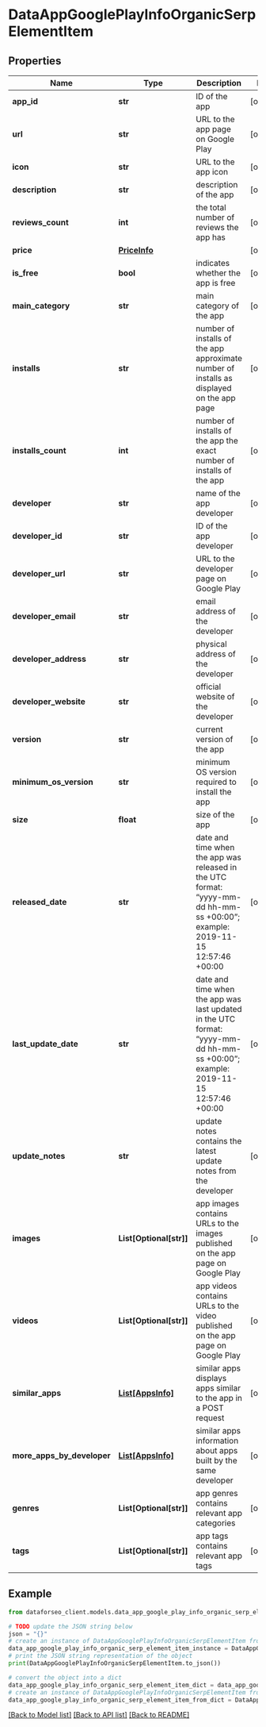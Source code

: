 # DataAppGooglePlayInfoOrganicSerpElementItem


## Properties

Name | Type | Description | Notes
------------ | ------------- | ------------- | -------------
**app_id** | **str** | ID of the app | [optional] 
**url** | **str** | URL to the app page on Google Play | [optional] 
**icon** | **str** | URL to the app icon | [optional] 
**description** | **str** | description of the app | [optional] 
**reviews_count** | **int** | the total number of reviews the app has | [optional] 
**price** | [**PriceInfo**](PriceInfo.md) |  | [optional] 
**is_free** | **bool** | indicates whether the app is free | [optional] 
**main_category** | **str** | main category of the app | [optional] 
**installs** | **str** | number of installs of the app approximate number of installs as displayed on the app page | [optional] 
**installs_count** | **int** | number of installs of the app the exact number of installs of the app | [optional] 
**developer** | **str** | name of the app developer | [optional] 
**developer_id** | **str** | ID of the app developer | [optional] 
**developer_url** | **str** | URL to the developer page on Google Play | [optional] 
**developer_email** | **str** | email address of the developer | [optional] 
**developer_address** | **str** | physical address of the developer | [optional] 
**developer_website** | **str** | official website of the developer | [optional] 
**version** | **str** | current version of the app | [optional] 
**minimum_os_version** | **str** | minimum OS version required to install the app | [optional] 
**size** | **float** | size of the app | [optional] 
**released_date** | **str** | date and time when the app was released in the UTC format: “yyyy-mm-dd hh-mm-ss +00:00”; example: 2019-11-15 12:57:46 +00:00 | [optional] 
**last_update_date** | **str** | date and time when the app was last updated in the UTC format: “yyyy-mm-dd hh-mm-ss +00:00”; example: 2019-11-15 12:57:46 +00:00 | [optional] 
**update_notes** | **str** | update notes contains the latest update notes from the developer | [optional] 
**images** | **List[Optional[str]]** | app images contains URLs to the images published on the app page on Google Play | [optional] 
**videos** | **List[Optional[str]]** | app videos contains URLs to the video published on the app page on Google Play | [optional] 
**similar_apps** | [**List[AppsInfo]**](AppsInfo.md) | similar apps displays apps similar to the app in a POST request | [optional] 
**more_apps_by_developer** | [**List[AppsInfo]**](AppsInfo.md) | similar apps information about apps built by the same developer | [optional] 
**genres** | **List[Optional[str]]** | app genres contains relevant app categories | [optional] 
**tags** | **List[Optional[str]]** | app tags contains relevant app tags | [optional] 

## Example

```python
from dataforseo_client.models.data_app_google_play_info_organic_serp_element_item import DataAppGooglePlayInfoOrganicSerpElementItem

# TODO update the JSON string below
json = "{}"
# create an instance of DataAppGooglePlayInfoOrganicSerpElementItem from a JSON string
data_app_google_play_info_organic_serp_element_item_instance = DataAppGooglePlayInfoOrganicSerpElementItem.from_json(json)
# print the JSON string representation of the object
print(DataAppGooglePlayInfoOrganicSerpElementItem.to_json())

# convert the object into a dict
data_app_google_play_info_organic_serp_element_item_dict = data_app_google_play_info_organic_serp_element_item_instance.to_dict()
# create an instance of DataAppGooglePlayInfoOrganicSerpElementItem from a dict
data_app_google_play_info_organic_serp_element_item_from_dict = DataAppGooglePlayInfoOrganicSerpElementItem.from_dict(data_app_google_play_info_organic_serp_element_item_dict)
```
[[Back to Model list]](../README.md#documentation-for-models) [[Back to API list]](../README.md#documentation-for-api-endpoints) [[Back to README]](../README.md)


